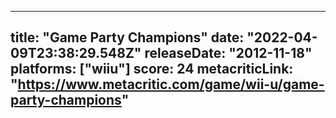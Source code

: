 
---
title: "Game Party Champions"
date: "2022-04-09T23:38:29.548Z"
releaseDate: "2012-11-18"
platforms: ["wiiu"]
score: 24
metacriticLink: "https://www.metacritic.com/game/wii-u/game-party-champions"
---
